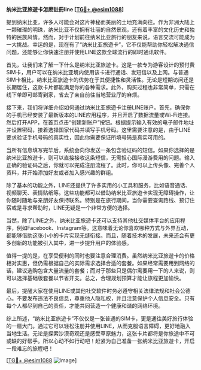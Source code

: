 **纳米比亚旅遊卡怎麽註冊line [[TG💪+ @esim1088](https://t.me/s/esim1088)]**

提到纳米比亚，许多人可能会对这片神秘而美丽的土地充满向往。作为非洲大陆上一颗璀璨的明珠，纳米比亚不仅拥有壮丽的自然景观，还有着丰富的文化历史和独特的民族风情。然而，对于计划前往纳米比亚旅行的朋友来说，语言交流可能成为一大挑战。幸运的是，现在有了“纳米比亚旅遊卡”，它不仅能帮助你轻松解决通信问题，还能够让你快速注册并使用LINE这款全球流行的即时通讯软件。

首先，让我们来了解一下什么是纳米比亚旅遊卡。这是一款专为游客设计的预付费SIM卡，用户可以在纳米比亚境内使用该卡进行通话、发短信以及上网。与普通SIM卡相比，纳米比亚旅遊卡的优势在于其便捷性和灵活性。无论是短期访问还是长期居住，这款卡片都能满足你的各种需求。此外，购买过程也非常简单，只需在线下单即可邮寄到家，省去了亲自前往当地营业厅的麻烦。

接下来，我们将详细介绍如何通过纳米比亚旅遊卡注册LINE账户。首先，确保你的手机已经安装了最新版本的LINE应用程序，并且开启了数据流量或Wi-Fi连接。然后打开APP，在首页点击“创建新账户”按钮。根据提示输入有效的电子邮件地址并设置密码，接着选择国家代码并填写手机号码。这里需要注意的是，由于LINE要求验证手机号码的真实性，因此你需要保证所填号码是真实可用的。

当所有信息填写完毕后，系统会向你发送一条包含验证码的短信。如果你选择的是纳米比亚旅遊卡，则可以直接接收这条短信，无需担心国际漫游费用的问题。输入正确的验证码之后，你就可以完成注册流程了。此时，你可以上传头像、完善个人资料，并开始添加好友或者加入感兴趣的群组。

除了基本的功能之外，LINE还提供了许多实用的小工具和服务，比如语音通话、视频聊天、表情贴纸等。这些功能都可以借助纳米比亚旅遊卡实现无障碍操作，让你随时随地与亲朋好友保持联系。特别是在旅行期间，当你需要查询路线、预订住宿或是寻求帮助时，LINE无疑是一个非常方便的选择。

当然，除了LINE之外，纳米比亚旅遊卡还可以支持其他社交媒体平台的应用程序，例如Facebook、Instagram等。这意味着无论你喜欢哪种方式与外界互动，都能够借助这张小小的卡片实现无缝衔接。而且，随着技术的发展，未来还会有更多创新的功能被引入其中，进一步提升用户的体验感。

值得一提的是，在享受便利的同时也要注意合理消费。虽然纳米比亚旅遊卡的价格相对实惠，但仍需根据自己的实际需求选择合适的套餐。如果经常需要用到网络的话，建议选购包含大量流量的套餐；而对于那些只是偶尔需要用一下的人来说，则可以选择基础版套餐以节省开支。总之，合理规划预算才能让旅程更加愉快。

最后，提醒大家在使用LINE或其他社交软件时务必遵守相关法律法规和社会公德心。不要发布违法不良信息，尊重他人隐私权，并且注意保护个人信息安全。只有每个人都尽到自己的责任，才能共同营造一个健康和谐的网络环境。

综上所述，“纳米比亚旅遊卡”不仅仅是一张普通的SIM卡，更是通往美好旅行体验的一扇大门。通过它可以轻松注册并使用LINE，从而克服语言障碍，更好地融入当地生活。无论是探索沙漠奇观还是感受草原魅力，这张卡片都将是你旅途中不可或缺的好帮手。所以心动不如行动吧！赶紧为自己准备一张纳米比亚旅遊卡，开启一段难忘的旅程吧！

[[TG💪+ @esim1088](https://t.me/s/esim1088) ![Image](https://i.postimg.cc/4NQfJmqS/Snipaste-2025-05-13-00-14-12.png)]